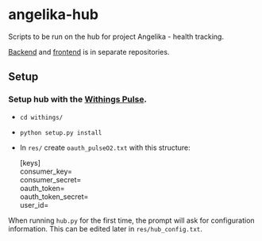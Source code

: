 angelika-hub
============

Scripts to be run on the hub for project Angelika - health tracking.

[Backend](https://github.com/sigurdsa/angelika-api/) and [frontend](https://github.com/iver56/angelika-web) is in separate repositories.

## Setup

### Setup hub with the [Withings Pulse](http://www.withings.com/eu/withings-pulse.html).
* `cd withings/`
* `python setup.py install`
* In `res/` create `oauth_pulseO2.txt` with this structure:

   [keys]  
   consumer_key=  
   consumer_secret=  
   oauth_token=  
   oauth_token_secret=  
   user_id=  

When running `hub.py` for the first time, the prompt will ask for configuration information. This can be edited later in `res/hub_config.txt`.
